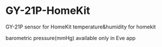 # GY-21P-HomeKit
GY-21P sensor for HomeKit
temperature&humidity for homekit


barometric pressure(mmHg) available only in Eve app
